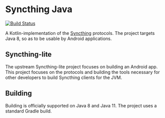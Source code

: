 # Syncthing Java

[![Build Status](https://travis-ci.org/MariusVolkhart/syncthing-lite.svg?branch=master)](https://travis-ci.org/MariusVolkhart/syncthing-lite)

A Kotlin-implementation of the [Syncthing][1] protocols. The project targets Java 8, so as to be usable by Android
applications.

## Syncthing-lite
The upstream Syncthing-lite project focuses on building an Android app. This project focuses on the protocols and
building the tools necessary for other developers to build Syncthing clients for the JVM.

## Building
Building is officially supported on Java 8 and Java 11. The project uses a standard Gradle build.

[1]: https://syncthing.net/
[2]: https://github.com/syncthing/syncthing-android
